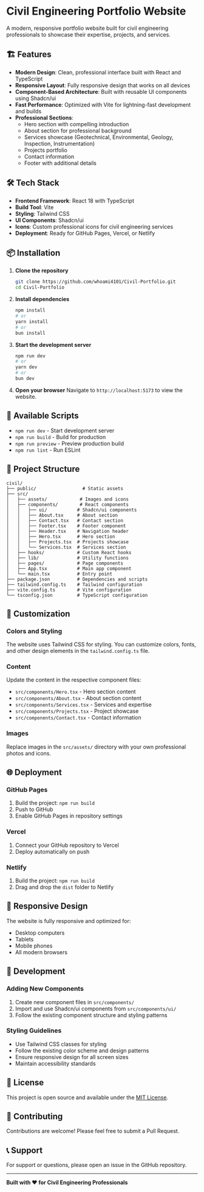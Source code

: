 # Civil Engineering Portfolio Website

A modern, responsive portfolio website built for civil engineering professionals to showcase their expertise, projects, and services.

## 🏗️ Features

- **Modern Design**: Clean, professional interface built with React and TypeScript
- **Responsive Layout**: Fully responsive design that works on all devices
- **Component-Based Architecture**: Built with reusable UI components using Shadcn/ui
- **Fast Performance**: Optimized with Vite for lightning-fast development and builds
- **Professional Sections**:
  - Hero section with compelling introduction
  - About section for professional background
  - Services showcase (Geotechnical, Environmental, Geology, Inspection, Instrumentation)
  - Projects portfolio
  - Contact information
  - Footer with additional details

## 🛠️ Tech Stack

- **Frontend Framework**: React 18 with TypeScript
- **Build Tool**: Vite
- **Styling**: Tailwind CSS
- **UI Components**: Shadcn/ui
- **Icons**: Custom professional icons for civil engineering services
- **Deployment**: Ready for GitHub Pages, Vercel, or Netlify

## 📦 Installation

1. **Clone the repository**
   ```bash
   git clone https://github.com/whoami4101/Civil-Portfolio.git
   cd Civil-Portfolio
   ```

2. **Install dependencies**
   ```bash
   npm install
   # or
   yarn install
   # or
   bun install
   ```

3. **Start the development server**
   ```bash
   npm run dev
   # or
   yarn dev
   # or
   bun dev
   ```

4. **Open your browser**
   Navigate to `http://localhost:5173` to view the website.

## 🚀 Available Scripts

- `npm run dev` - Start development server
- `npm run build` - Build for production
- `npm run preview` - Preview production build
- `npm run lint` - Run ESLint

## 📁 Project Structure

```
civil/
├── public/                 # Static assets
├── src/
│   ├── assets/            # Images and icons
│   ├── components/        # React components
│   │   ├── ui/           # Shadcn/ui components
│   │   ├── About.tsx     # About section
│   │   ├── Contact.tsx   # Contact section
│   │   ├── Footer.tsx    # Footer component
│   │   ├── Header.tsx    # Navigation header
│   │   ├── Hero.tsx      # Hero section
│   │   ├── Projects.tsx  # Projects showcase
│   │   └── Services.tsx  # Services section
│   ├── hooks/            # Custom React hooks
│   ├── lib/              # Utility functions
│   ├── pages/            # Page components
│   ├── App.tsx           # Main app component
│   └── main.tsx          # Entry point
├── package.json          # Dependencies and scripts
├── tailwind.config.ts    # Tailwind configuration
├── vite.config.ts        # Vite configuration
└── tsconfig.json         # TypeScript configuration
```

## 🎨 Customization

### Colors and Styling
The website uses Tailwind CSS for styling. You can customize colors, fonts, and other design elements in the `tailwind.config.ts` file.

### Content
Update the content in the respective component files:
- `src/components/Hero.tsx` - Hero section content
- `src/components/About.tsx` - About section content
- `src/components/Services.tsx` - Services and expertise
- `src/components/Projects.tsx` - Project showcase
- `src/components/Contact.tsx` - Contact information

### Images
Replace images in the `src/assets/` directory with your own professional photos and icons.

## 🌐 Deployment

### GitHub Pages
1. Build the project: `npm run build`
2. Push to GitHub
3. Enable GitHub Pages in repository settings

### Vercel
1. Connect your GitHub repository to Vercel
2. Deploy automatically on push

### Netlify
1. Build the project: `npm run build`
2. Drag and drop the `dist` folder to Netlify

## 📱 Responsive Design

The website is fully responsive and optimized for:
- Desktop computers
- Tablets
- Mobile phones
- All modern browsers

## 🔧 Development

### Adding New Components
1. Create new component files in `src/components/`
2. Import and use Shadcn/ui components from `src/components/ui/`
3. Follow the existing component structure and styling patterns

### Styling Guidelines
- Use Tailwind CSS classes for styling
- Follow the existing color scheme and design patterns
- Ensure responsive design for all screen sizes
- Maintain accessibility standards

## 📄 License

This project is open source and available under the [MIT License](LICENSE).

## 🤝 Contributing

Contributions are welcome! Please feel free to submit a Pull Request.

## 📞 Support

For support or questions, please open an issue in the GitHub repository.

---

**Built with ❤️ for Civil Engineering Professionals**
